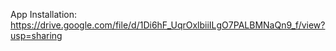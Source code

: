 App Installation: https://drive.google.com/file/d/1Di6hF_UqrOxlbiiILgO7PALBMNaQn9_f/view?usp=sharing
